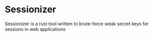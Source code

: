 # Sessionizer
Sessionizer is a rust tool written to brute-force weak secret keys for sessions in web applications
